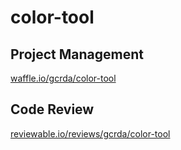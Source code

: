 # color-tool

## Project Management

[waffle.io/gcrda/color-tool](//waffle.io/gcrda/color-tool)

## Code Review

[reviewable.io/reviews/gcrda/color-tool](//reviewable.io/reviews/gcrda/color-tool)